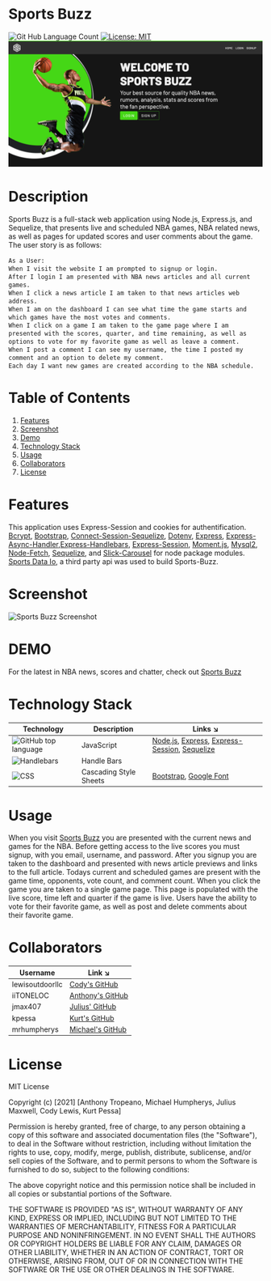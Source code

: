 # Sports Buzz
![Git Hub Language Count](https://img.shields.io/static/v1?label=Languages&message=3&color=yellow&style=flat-square) [![License: MIT](https://img.shields.io/badge/License-MIT-yellow.svg)](https://opensource.org/licenses/MIT)  
![Screenshot](./public/assets/images/sportsbuzz.png)
# Description 
Sports Buzz is a full-stack web application using Node.js, Express.js, and Sequelize, that presents live and scheduled NBA games, NBA related news, as well as pages for updated scores and user comments about the game. The user story is as follows:  
```  
As a User:
When I visit the website I am prompted to signup or login.
After I login I am presented with NBA news articles and all current games.  
When I click a news article I am taken to that news articles web address.
When I am on the dashboard I can see what time the game starts and which games have the most votes and comments. 
When I click on a game I am taken to the game page where I am presented with the scores, quarter, and time remaining, as well as options to vote for my favorite game as well as leave a comment.  
When I post a comment I can see my username, the time I posted my comment and an option to delete my comment.  
Each day I want new games are created according to the NBA schedule.
```  
# Table of Contents  

1. [Features](https://github.com/mrhumpherys/social-sports#features)  
2. [Screenshot](https://github.com/mrhumpherys/social-sports#screenshot)
3. [Demo](https://github.com/mrhumpherys/social-sports#demo)
4. [Technology Stack](https://github.com/mrhumpherys/social-sports#technology-stack)
5. [Usage](https://github.com/mrhumpherys/social-sports#usage)
6. [Collaborators](https://github.com/mrhumpherys/social-sports#collaborators)
7. [License](https://github.com/mrhumpherys/social-sports#license)

# Features  

This application uses Express-Session and cookies for authentification.  
 [Bcrypt](https://www.npmjs.com/package/bcrypt), [Bootstrap](https://www.npmjs.com/package/bootstrap), [Connect-Session-Sequelize](https://www.npmjs.com/package/connect-session-sequelize), [Dotenv](https://www.npmjs.com/package/dotenv), [Express](https://www.npmjs.com/package/express), [Express-Async-Handler](https://www.npmjs.com/package/express-async-handler),[Express-Handlebars](https://www.npmjs.com/package/express-handlebars), [Express-Session](https://www.npmjs.com/package/express-session), [Moment.js](https://www.npmjs.com/package/moment), [Mysql2](https://www.npmjs.com/package/mysql2), [Node-Fetch](https://www.npmjs.com/package/node-fetch), [Sequelize](https://www.npmjs.com/package/sequelize), and [Slick-Carousel](https://www.npmjs.com/package/slick-carousel) for node package modules.
 [Sports Data Io](https://sportsdata.io/developers/api-documentation/nba), a third party api was used to build Sports-Buzz. 

# Screenshot  


![Sports Buzz Screenshot](./public/assets/images/buzz.gif)



# DEMO  

For the latest in NBA news, scores and chatter, check out [Sports Buzz](https://sports-buzz.herokuapp.com/)


# Technology Stack
 

| Technology | Description                        |Links ↘️ |
| ---------- | -----------------------------------| ------|
|![GitHub top language](https://img.shields.io/github/languages/top/mrhumpherys/social-sports?color=yellow&label=JavaScript&message=54.9%&style=flat-square) | JavaScript |  [Node.js](https://nodejs.org/en/), [Express](https://www.npmjs.com/package/express), [Express-Session](https://www.npmjs.com/package/express-session), [Sequelize](https://www.npmjs.com/package/sequelize)                                               |
|![Handlebars](https://img.shields.io/static/v1?label=Handlebars&message=21.6%&color=blue&style=flat-square)| Handle Bars |         |
|![CSS](https://img.shields.io/static/v1?label=CSS&message=7.9%&color=blue&style=flat-square)| Cascading Style Sheets |[Bootstrap](https://www.npmjs.com/package/bootstrap), [Google Font](https://fonts.google.com/)                                   |


# Usage  

When you visit [Sports Buzz](https://sports-buzz.herokuapp.com/) you are presented with the current news and games for the NBA. Before getting access to the live scores you must signup, with you email, username, and password. After you signup you are taken to the dashboard and presented with news article previews and links to the full article. Todays current and scheduled games are present with the game time, opponents, vote count, and comment count. When you click the game you are taken to a single game page. This page is populated with the live score, time left and quarter if the game is live. Users have the ability to vote for their favorite game, as well as post and delete comments about their favorite game.


# Collaborators  

| Username   | Link ↘️                |
|------------|-----------------------|
| lewisoutdoorllc| [Cody's GitHub](https://github.com/lewisoutdoorllc)|
| iiTONELOC| [Anthony's GitHub](https://github.com/iiTONELOC)|
| jmax407 | [Julius' GitHub](https://github.com/jmax407)|
| kpessa| [Kurt's GitHub](https://github.com/kpessa)|
| mrhumpherys| [Michael's GitHub](https://github.com/mrhumpherys)|




# License  

MIT License

Copyright (c) [2021] [Anthony Tropeano, Michael Humpherys, Julius Maxwell, Cody Lewis, Kurt Pessa]

Permission is hereby granted, free of charge, to any person obtaining a copy
of this software and associated documentation files (the "Software"), to deal
in the Software without restriction, including without limitation the rights
to use, copy, modify, merge, publish, distribute, sublicense, and/or sell
copies of the Software, and to permit persons to whom the Software is
furnished to do so, subject to the following conditions:

The above copyright notice and this permission notice shall be included in all
copies or substantial portions of the Software.

THE SOFTWARE IS PROVIDED "AS IS", WITHOUT WARRANTY OF ANY KIND, EXPRESS OR
IMPLIED, INCLUDING BUT NOT LIMITED TO THE WARRANTIES OF MERCHANTABILITY,
FITNESS FOR A PARTICULAR PURPOSE AND NONINFRINGEMENT. IN NO EVENT SHALL THE
AUTHORS OR COPYRIGHT HOLDERS BE LIABLE FOR ANY CLAIM, DAMAGES OR OTHER
LIABILITY, WHETHER IN AN ACTION OF CONTRACT, TORT OR OTHERWISE, ARISING FROM,
OUT OF OR IN CONNECTION WITH THE SOFTWARE OR THE USE OR OTHER DEALINGS IN THE
SOFTWARE.
